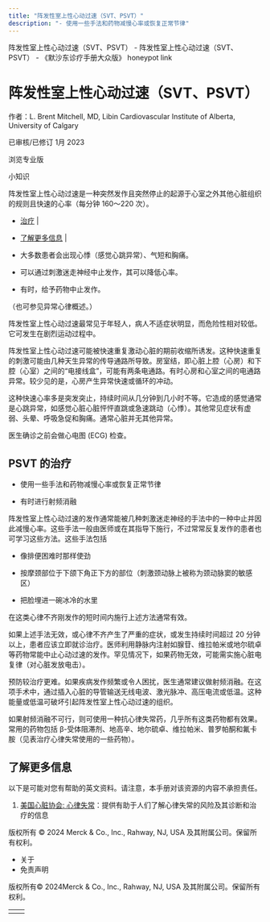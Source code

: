 ```yaml
---
title: "阵发性室上性心动过速（SVT、PSVT）"
description: "- 使用一些手法和药物减慢心率或恢复正常节律"
---
```


﻿阵发性室上性心动过速（SVT、PSVT） - 阵发性室上性心动过速（SVT、PSVT） - 《默沙东诊疗手册大众版》 honeypot link

# 阵发性室上性心动过速（SVT、PSVT）

作者：L. Brent Mitchell, MD, Libin Cardiovascular Institute of Alberta, University of
Calgary

已审核/已修订 1月 2023

浏览专业版

小知识

阵发性室上性心动过速是一种突然发作且突然停止的起源于心室之外其他心脏组织的规则且快速的心率（每分钟 160～220 次）。

- [治疗](#治疗_v719897_zh) \|
- [了解更多信息](#了解更多信息_v51493826_zh) \|

- 大多数患者会出现心悸（感觉心跳异常）、气短和胸痛。

- 可以通过刺激迷走神经中止发作，其可以降低心率。

- 有时，给予药物中止发作。


（也可参见异常心律概述。）

阵发性室上性心动过速最常见于年轻人，病人不适症状明显，而危险性相对较低。它可发生在剧烈运动过程中。

阵发性室上性心动过速可能被快速重复激动心脏的期前收缩所诱发。这种快速重复的刺激可能由几种天生异常的传导通路所导致。房室结，即心脏上腔（心房）和下腔（心室）之间的“电接线盒”，可能有两条电通路。有时心房和心室之间的电通路异常。较少见的是，心房产生异常快速或循环的冲动。

这种快速心率多是突发突止，持续时间从几分钟到几小时不等。它造成的感觉通常是心跳异常，如感觉心脏心脏怦怦直跳或急速跳动（心悸）。其他常见症状有虚弱、头晕、呼吸急促和胸痛。通常心脏并无其他异常。

医生确诊之前会做心电图 (ECG) 检查。

## PSVT 的治疗

- 使用一些手法和药物减慢心率或恢复正常节律

- 有时进行射频消融


阵发性室上性心动过速的发作通常能被几种刺激迷走神经的手法中的一种中止并因此减慢心率。这些手法一般由医师或在其指导下施行，不过常常反复发作的患者也可学习这些方法。这些手法包括

- 像排便困难时那样使劲

- 按摩颈部位于下颌下角正下方的部位（刺激颈动脉上被称为颈动脉窦的敏感区）

- 把脸埋进一碗冰冷的水里


在这类心律不齐刚发作的短时间内施行上述方法通常有效。

如果上述手法无效，或心律不齐产生了严重的症状，或发生持续时间超过 20 分钟以上，患者应该立即就诊治疗。医师利用静脉内注射如腺苷、维拉帕米或地尔硫卓等药物常能中止心动过速的发作。罕见情况下，如果药物无效，可能需实施心脏电复律（对心脏发放电击）。

预防较治疗更难。如果疾病发作频繁或令人困扰，医生通常建议做射频消融。在这项手术中，通过插入心脏的导管输送无线电波、激光脉冲、高压电流或低温。这种能量或低温可破坏引起阵发性室上性心动过速的组织。

如果射频消融不可行，则可使用一种抗心律失常药，几乎所有这类药物都有效果。常用的药物包括 β-受体阻滞剂、地高辛、地尔硫卓、维拉帕米、普罗帕酮和氟卡胺（见表治疗心律失常使用的一些药物）。

## 了解更多信息

以下是可能对您有帮助的英文资料。请注意，本手册对该资源的内容不承担责任。

1. [美国心脏协会: 心律失常](https://www.heart.org/en/health-topics/arrhythmia)：提供有助于人们了解心律失常的风险及其诊断和治疗的信息




版权所有 © 2024
Merck & Co., Inc., Rahway, NJ, USA 及其附属公司。保留所有权利。

- 关于
- 免责声明

版权所有© 2024Merck & Co., Inc., Rahway, NJ, USA 及其附属公司。保留所有权利。

|     |     |
| --- | --- |
|  |  |
